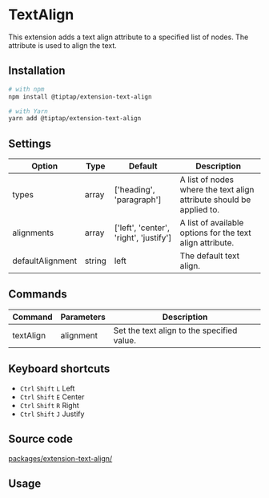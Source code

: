 # TextAlign
This extension adds a text align attribute to a specified list of nodes. The attribute is used to align the text.

## Installation
```bash
# with npm
npm install @tiptap/extension-text-align

# with Yarn
yarn add @tiptap/extension-text-align
```

## Settings
| Option           | Type   | Default                                | Description                                                          |
| ---------------- | ------ | -------------------------------------- | -------------------------------------------------------------------- |
| types            | array  | ['heading', 'paragraph']               | A list of nodes where the text align attribute should be applied to. |
| alignments       | array  | ['left', 'center', 'right', 'justify'] | A list of available options for the text align attribute.            |
| defaultAlignment | string | left                                   | The default text align.                                              |

## Commands
| Command   | Parameters | Description                                |
| --------- | ---------- | ------------------------------------------ |
| textAlign | alignment  | Set the text align to the specified value. |

## Keyboard shortcuts
* `Ctrl`&nbsp;`Shift`&nbsp;`L` Left
* `Ctrl`&nbsp;`Shift`&nbsp;`E` Center
* `Ctrl`&nbsp;`Shift`&nbsp;`R` Right
* `Ctrl`&nbsp;`Shift`&nbsp;`J` Justify

## Source code
[packages/extension-text-align/](https://github.com/ueberdosis/tiptap-next/blob/main/packages/extension-text-align/)

## Usage
<demo name="Extensions/TextAlign" highlight="29" />
